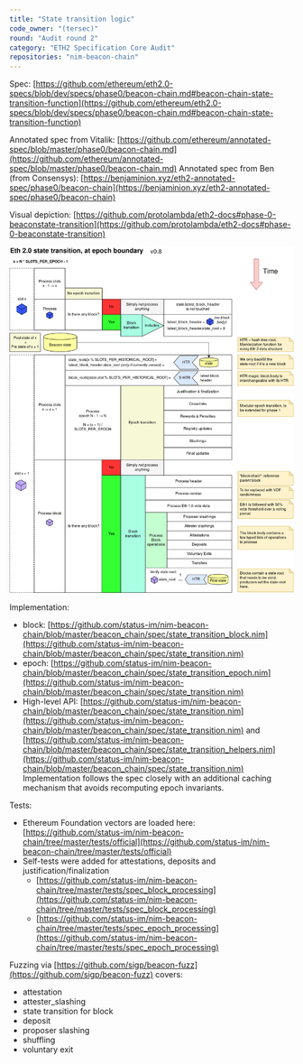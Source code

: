 ```yaml
---
title: "State transition logic"
code_owner: "(tersec)"
round: "Audit round 2"
category: "ETH2 Specification Core Audit"
repositories: "nim-beacon-chain"
---
```


Spec: [https://github.com/ethereum/eth2.0-specs/blob/dev/specs/phase0/beacon-chain.md#beacon-chain-state-transition-function](https://github.com/ethereum/eth2.0-specs/blob/dev/specs/phase0/beacon-chain.md#beacon-chain-state-transition-function)

Annotated spec from Vitalik: [https://github.com/ethereum/annotated-spec/blob/master/phase0/beacon-chain.md](https://github.com/ethereum/annotated-spec/blob/master/phase0/beacon-chain.md)
Annotated spec from Ben (from Consensys): [https://benjaminion.xyz/eth2-annotated-spec/phase0/beacon-chain](https://benjaminion.xyz/eth2-annotated-spec/phase0/beacon-chain)

Visual depiction: [https://github.com/protolambda/eth2-docs#phase-0-beaconstate-transition](https://github.com/protolambda/eth2-docs#phase-0-beaconstate-transition)

![state_transition.png](./state_transition.png)

Implementation:
- block: [https://github.com/status-im/nim-beacon-chain/blob/master/beacon_chain/spec/state_transition_block.nim](https://github.com/status-im/nim-beacon-chain/blob/master/beacon_chain/spec/state_transition.nim)
- epoch: [https://github.com/status-im/nim-beacon-chain/blob/master/beacon_chain/spec/state_transition_epoch.nim](https://github.com/status-im/nim-beacon-chain/blob/master/beacon_chain/spec/state_transition.nim)
- High-level API: [https://github.com/status-im/nim-beacon-chain/blob/master/beacon_chain/spec/state_transition.nim](https://github.com/status-im/nim-beacon-chain/blob/master/beacon_chain/spec/state_transition.nim) and [https://github.com/status-im/nim-beacon-chain/blob/master/beacon_chain/spec/state_transition_helpers.nim](https://github.com/status-im/nim-beacon-chain/blob/master/beacon_chain/spec/state_transition.nim)
Implementation follows the spec closely with an additional caching mechanism that avoids recomputing epoch invariants.

Tests:
- Ethereum Foundation vectors are loaded here: [https://github.com/status-im/nim-beacon-chain/tree/master/tests/official](https://github.com/status-im/nim-beacon-chain/tree/master/tests/official)
- Self-tests were added for attestations, deposits and justification/finalization
  - [https://github.com/status-im/nim-beacon-chain/tree/master/tests/spec_block_processing](https://github.com/status-im/nim-beacon-chain/tree/master/tests/spec_block_processing)
  - [https://github.com/status-im/nim-beacon-chain/tree/master/tests/spec_epoch_processing](https://github.com/status-im/nim-beacon-chain/tree/master/tests/spec_epoch_processing)

Fuzzing via [https://github.com/sigp/beacon-fuzz](https://github.com/sigp/beacon-fuzz) covers:
- attestation
- attester_slashing
- state transition for block
- deposit
- proposer slashing
- shuffling
- voluntary exit
